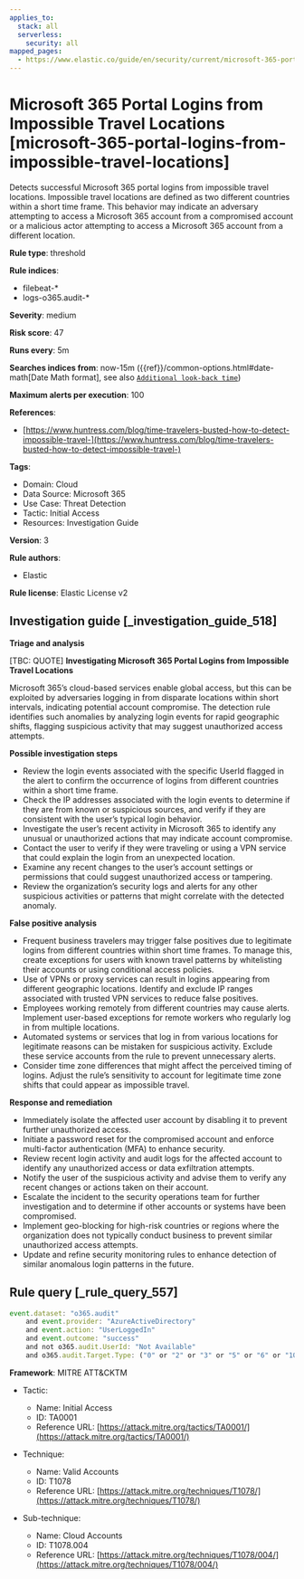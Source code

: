 ```yaml
---
applies_to:
  stack: all
  serverless:
    security: all
mapped_pages:
  - https://www.elastic.co/guide/en/security/current/microsoft-365-portal-logins-from-impossible-travel-locations.html
---
```


# Microsoft 365 Portal Logins from Impossible Travel Locations [microsoft-365-portal-logins-from-impossible-travel-locations]

Detects successful Microsoft 365 portal logins from impossible travel locations. Impossible travel locations are defined as two different countries within a short time frame. This behavior may indicate an adversary attempting to access a Microsoft 365 account from a compromised account or a malicious actor attempting to access a Microsoft 365 account from a different location.

**Rule type**: threshold

**Rule indices**:

* filebeat-*
* logs-o365.audit-*

**Severity**: medium

**Risk score**: 47

**Runs every**: 5m

**Searches indices from**: now-15m ({{ref}}/common-options.html#date-math[Date Math format], see also [`Additional look-back time`](docs-content://solutions/security/detect-and-alert/create-detection-rule.md#rule-schedule))

**Maximum alerts per execution**: 100

**References**:

* [https://www.huntress.com/blog/time-travelers-busted-how-to-detect-impossible-travel-](https://www.huntress.com/blog/time-travelers-busted-how-to-detect-impossible-travel-)

**Tags**:

* Domain: Cloud
* Data Source: Microsoft 365
* Use Case: Threat Detection
* Tactic: Initial Access
* Resources: Investigation Guide

**Version**: 3

**Rule authors**:

* Elastic

**Rule license**: Elastic License v2

## Investigation guide [_investigation_guide_518]

**Triage and analysis**

[TBC: QUOTE]
**Investigating Microsoft 365 Portal Logins from Impossible Travel Locations**

Microsoft 365’s cloud-based services enable global access, but this can be exploited by adversaries logging in from disparate locations within short intervals, indicating potential account compromise. The detection rule identifies such anomalies by analyzing login events for rapid geographic shifts, flagging suspicious activity that may suggest unauthorized access attempts.

**Possible investigation steps**

* Review the login events associated with the specific UserId flagged in the alert to confirm the occurrence of logins from different countries within a short time frame.
* Check the IP addresses associated with the login events to determine if they are from known or suspicious sources, and verify if they are consistent with the user’s typical login behavior.
* Investigate the user’s recent activity in Microsoft 365 to identify any unusual or unauthorized actions that may indicate account compromise.
* Contact the user to verify if they were traveling or using a VPN service that could explain the login from an unexpected location.
* Examine any recent changes to the user’s account settings or permissions that could suggest unauthorized access or tampering.
* Review the organization’s security logs and alerts for any other suspicious activities or patterns that might correlate with the detected anomaly.

**False positive analysis**

* Frequent business travelers may trigger false positives due to legitimate logins from different countries within short time frames. To manage this, create exceptions for users with known travel patterns by whitelisting their accounts or using conditional access policies.
* Use of VPNs or proxy services can result in logins appearing from different geographic locations. Identify and exclude IP ranges associated with trusted VPN services to reduce false positives.
* Employees working remotely from different countries may cause alerts. Implement user-based exceptions for remote workers who regularly log in from multiple locations.
* Automated systems or services that log in from various locations for legitimate reasons can be mistaken for suspicious activity. Exclude these service accounts from the rule to prevent unnecessary alerts.
* Consider time zone differences that might affect the perceived timing of logins. Adjust the rule’s sensitivity to account for legitimate time zone shifts that could appear as impossible travel.

**Response and remediation**

* Immediately isolate the affected user account by disabling it to prevent further unauthorized access.
* Initiate a password reset for the compromised account and enforce multi-factor authentication (MFA) to enhance security.
* Review recent login activity and audit logs for the affected account to identify any unauthorized access or data exfiltration attempts.
* Notify the user of the suspicious activity and advise them to verify any recent changes or actions taken on their account.
* Escalate the incident to the security operations team for further investigation and to determine if other accounts or systems have been compromised.
* Implement geo-blocking for high-risk countries or regions where the organization does not typically conduct business to prevent similar unauthorized access attempts.
* Update and refine security monitoring rules to enhance detection of similar anomalous login patterns in the future.


## Rule query [_rule_query_557]

```js
event.dataset: "o365.audit"
    and event.provider: "AzureActiveDirectory"
    and event.action: "UserLoggedIn"
    and event.outcome: "success"
    and not o365.audit.UserId: "Not Available"
    and o365.audit.Target.Type: ("0" or "2" or "3" or "5" or "6" or "10")
```

**Framework**: MITRE ATT&CKTM

* Tactic:

    * Name: Initial Access
    * ID: TA0001
    * Reference URL: [https://attack.mitre.org/tactics/TA0001/](https://attack.mitre.org/tactics/TA0001/)

* Technique:

    * Name: Valid Accounts
    * ID: T1078
    * Reference URL: [https://attack.mitre.org/techniques/T1078/](https://attack.mitre.org/techniques/T1078/)

* Sub-technique:

    * Name: Cloud Accounts
    * ID: T1078.004
    * Reference URL: [https://attack.mitre.org/techniques/T1078/004/](https://attack.mitre.org/techniques/T1078/004/)



